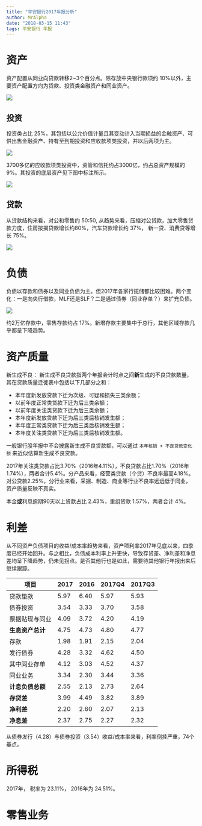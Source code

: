 ```yaml
---
title: "平安银行2017年报分析"
author: MrAlpha
date: "2018-03-15 11:43"
tags: 平安银行 年报
---
```


# 资产

资产配置从同业向贷款转移2~3个百分点。除存放中央银行款项约 10%以外，主要资产配置方向为贷款、投资类金融资产和同业资产。

![](http://7xonmk.com1.z0.glb.clouddn.com/2018-03-15_14-16-10.jpg)

## 投资

投资类占比 25%，其包括以公允价值计量且其变动计入当期损益的金融资产、可供出售金融资产、持有至到期投资和应收款项类投资，并以后两项为主。

![](http://7xonmk.com1.z0.glb.clouddn.com/2018-03-15_14-24-02.jpg)

3700多亿的应收款项类投资中，资管和信托约占3000亿，约占总资产规模的 9%。其投资的底层资产见下图中标注所示。

![](http://7xonmk.com1.z0.glb.clouddn.com/2018-03-15_14-32-34.jpg)

## 贷款

从贷款结构来看，对公和零售约 50:50, 从趋势来看，压缩对公贷款，加大零售贷款力度，住房按揭贷款增长约80%，汽车贷款增长约 37%， 新一贷、消费贷等增长 75%。

![](http://7xonmk.com1.z0.glb.clouddn.com/2018-03-15_15-04-57.jpg)

# 负债

负债以存款和债券以及同业负债为主。但2017年各家行揽储都比较困难。两个变化：一是向央行借款，MLF还是SLF？二是通过债券（同业存单？）来扩充负债。

![](http://7xonmk.com1.z0.glb.clouddn.com/2018-03-15_14-40-08.jpg)

约2万亿存款中，零售存款约占 17%。新增存款主要集中于总行，其他区域存款几乎都呈下降趋势。

# 资产质量

新生成不良：
  新生成不良贷款指两个年报会计时点之间**新**生成的不良贷款数量，其在贷款质量迁徙表中包括以下几部分之和：

  - 本年度新发放贷款下迁为次级、可疑和损失三类余额；
  - 以前年度正常类贷款下迁为后三类余额；
  - 以前年度关注类贷款下迁为后三类余额；
  - 本年度新发放贷款下迁为后三类后核销发生额；
  - 本年度正常类贷款下迁为后三类后核销发生额；
  - 本年度关注类贷款下迁为后三类后核销发生额。

一般银行股年报中不会披露新生成不良贷款额，可以通过 `本年核销 + 不良贷款变化额` 来近似估算新生成不良贷款。

2017年关注类贷款占比3.70%（2016年4.11%），不良贷款占比1.70%（2016年1.74%），两者合计5.4%。分产品来看，经营类贷款（个贷）不良率最高4.18%。对公贷款2.25%，分行业来看，采掘、制造、商业等行业不良率远远低于同业，资产质量反映不真实。

本金**或**利息逾期90天以上贷款占比 2.43%，重组贷款 1.57%，两者合计 4%。

# 利差

从不同资产负债项目的收益/成本率趋势来看，资产项利率2017年见底以来，四季度已经开始回升。与之相比，负债成本利率上升更快，导致存贷差、净利差和净息差均呈下降趋势，仍未见拐点。是否其他行也是如此，需要待其他银行年报出来后继续跟踪。

| 项目             | 2017 | 2016 | 2017Q4 | 2017Q3 |
| ---------------- | ---- | ---- | ------ | ------ |
| 贷款垫款         | 5.97 | 6.40 | 5.97   | 5.93   |
| 债券投资         | 3.54 | 3.33 | 3.70   | 3.58   |
| 票据贴现与同业   | 4.09 | 3.72 | 4.20   | 4.19   |
| **生息资产总计** | 4.75 | 4.73 | 4.80   | 4.77   |
| 存款             | 1.98 | 1.91 | 2.15   | 2.04   |
| 发行债券         | 4.28 | 3.32 | 4.62   | 4.50   |
| 其中同业存单     | 4.12 | 3.03 | 4.52   | 4.37   |
| 同业业务         | 3.34 | 2.30 | 3.44   | 3.36   |
| **计息负债总额** | 2.55 | 2.13 | 2.73   | 2.64   |
| **存贷差**       | 3.99 | 4.49 | 3.82   | 3.89   |
| **净利差**       | 2.20 | 2.60 | 2.07   | 2.13   |
| **净息差**       | 2.37 | 2.75 | 2.27   | 2.32   |

从债券发行（4.28）与债券投资（3.54）收益/成本率来看，利率倒挂严重，74个基点。

# 所得税

2017年，  税率为 23.11%， 2016年为 24.51%。

# 零售业务
